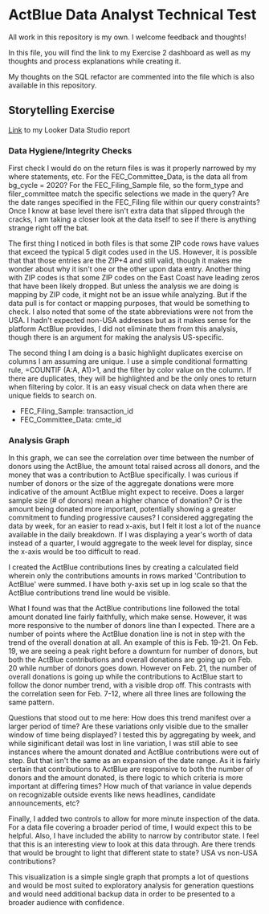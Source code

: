 # ActBlue Data Analyst Technical Test
All work in this repository is my own. I welcome feedback and thoughts! 

In this file, you will find the link to my Exercise 2 dashboard as well as my thoughts and process explanations while creating it. 

My thoughts on the SQL refactor are commented into the file which is also available in this repository.

## Storytelling Exercise
[Link](https://lookerstudio.google.com/reporting/ac3466ca-6c5a-4395-a13e-d5399bb97c60 "Exercise 2 Dashboard") to my Looker Data Studio report

### Data Hygiene/Integrity Checks
First check I would do on the return files is was it properly narrowed by my where statements, etc. For the FEC_Committee_Data, is the data all from bg_cycle = 2020? For the FEC_Filing_Sample file, so the form_type and filer_committee match the specific selections we made in the query? Are the date ranges specified in the FEC_Filing file within our query constraints? Once I know at base level there isn't extra data that slipped through the cracks, I am taking a closer look at the data itself to see if there is anything strange right off the bat.

The first thing I noticed in both files is that some ZIP code rows have values that exceed the typical 5 digit codes used in the US. However, it is possible that that those entries are the ZIP+4 and still valid, though it makes me wonder about why it isn't one or the other upon data entry. Another thing with ZIP codes is that some ZIP codes on the East Coast have leading zeros that have been likely dropped. But unless the analysis we are doing is mapping by ZIP code, it might not be an issue while analyzing. But if the data pull is for contact or mapping purposes, that would be something to check. I also noted that some of the state abbreviations were not from the USA. I hadn't expected non-USA addresses but as it makes sense for the platform ActBlue provides, I did not eliminate them from this analysis, though there is an argument for making the analysis US-specific.

The second thing I am doing is a basic highlight duplicates exercise on columns I am assuming are unique. I use a simple conditional formatting rule, =COUNTIF (A:A, A1)>1, and the filter by color value on the column. If there are duplicates, they will be highlighted and be the only ones to return when filtering by color. It is an easy visual check on data when there are unique fields to search on.
   
* FEC_Filing_Sample: transaction_id
* FEC_Committee_Data: cmte_id

### Analysis Graph 

In this graph, we can see the correlation over time between the number of donors using the ActBlue, the amount total raised across all donors, and the money that was a contribution to ActBlue specifically. I was curious if number of donors or the size of the aggregate donations were more indicative of the amount ActBlue might expect to receive. Does a larger sample size (# of donors) mean a higher chance of donation? Or is the amount being donated more important, potentially showing a greater commitment to funding progressive causes? I considered aggregating the data by week, for an easier to read x-axis, but I felt it lost a lot of the nuance available in the daily breakdown. If I was displaying a year's worth of data instead of a quarter, I would aggregate to the week level for display, since the x-axis would be too difficult to read.

I created the ActBlue contributions lines by creating a calculated field wherein only the contributions amounts in rows marked 'Contribution to ActBlue' were summed. I have both y-axis set up in log scale so that the ActBlue contributions trend line would be visible.

What I found was that the ActBlue contributions line followed the total amount donated line fairly faithfully, which make sense. However, it was more responsive to the number of donors line than I expected. There are a number of points where the ActBlue donation line is not in step with the trend of the overall donation at all. An example of this is Feb. 19-21. On Feb. 19, we are seeing a peak right before a downturn for number of donors, but both the ActBlue contributions and overall donations are going up on Feb. 20 while number of donors goes down. However on Feb. 21, the number of overall donations is going up while the contributions to ActBlue start to follow the donor number trend, with a visible drop off. This contrasts with the correlation seen for Feb. 7-12, where all three lines are following the same pattern.

Questions that stood out to me here: How does this trend manifest over a larger period of time? Are these variations only visible due to the smaller window of time being displayed? I tested this by aggregating by week, and while siginificant detail was lost in line variation, I was still able to see instances where the amount donated and ActBlue contributions were out of step. But that isn't the same as an expansion of the date range. As it is fairly certain that contributions to ActBlue are responsive to both the number of donors and the amount donated, is there logic to which criteria is more important at differing times? How much of that variance in value depends on recognizable outside events like news headlines, candidate announcements, etc? 

Finally, I added two controls to allow for more minute inspection of the data. For a data file covering a broader period of time, I would expect this to be helpful. Also, I have included the ability to narrow by contributor state. I feel that this is an interesting view to look at this data through. Are there trends that would be brought to light that different state to state? USA vs non-USA contributions?

This visualization is a simple single graph that prompts a lot of questions and would be most suited to exploratory analysis for generation questions and would need additional backup data in order to be presented to a broader audience with confidence.
